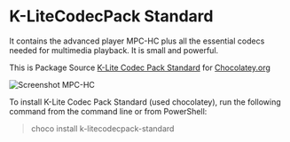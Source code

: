 # K-LiteCodecPack Standard 

It contains the advanced player MPC-HC plus all the essential codecs needed for multimedia playback. It is small and powerful.

This is Package Source [K-Lite Codec Pack Standard](https://codecguide.com/download_k-lite_codec_pack_standard.htm) for [Chocolatey.org](https://chocolatey.org)
  
![Screenshot MPC-HC](https://raw.githubusercontent.com/zersh01/chocolatey-k-litecodecpack-standart/master/MPC-HC.png)  
  
To install K-Lite Codec Pack Standard (used chocolatey), run the following command from the command line or from PowerShell:
>choco install k-litecodecpack-standard
